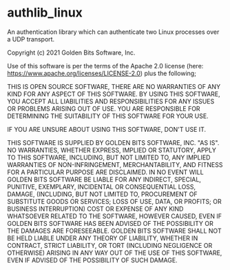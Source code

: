 # authlib_linux

An authentication library which can authenticate two Linux processes over a UDP transport.

 Copyright (c) 2021 Golden Bits Software, Inc.
 
  Use of this software is per the terms of the Apache 2.0 license
  (here: https://www.apache.org/licenses/LICENSE-2.0) plus the following;
 
 
   THIS IS OPEN SOURCE SOFTWARE, THERE ARE NO WARRANTIES OF ANY KIND FOR ANY ASPECT OF THIS SOFTWARE.
   BY USING THIS SOFTWARE, YOU ACCEPT ALL LIABILITIES AND RESPONSIBILITIES FOR ANY ISSUES OR
   PROBLEMS ARISING OUT OF USE. YOU ARE RESPONSIBLE FOR DETERMINING THE SUITABILITY OF THIS
   SOFTWARE FOR YOUR USE.
 
   IF YOU ARE UNSURE ABOUT USING THIS SOFTWARE, DON'T USE IT.
 
   THIS SOFTWARE IS SUPPLIED BY GOLDEN BITS SOFTWARE, INC. "AS IS". NO WARRANTIES, WHETHER
   EXPRESS, IMPLIED OR STATUTORY, APPLY TO THIS SOFTWARE, INCLUDING, BUT NOT LIMITED TO, ANY IMPLIED
   WARRANTIES OF NON-INFRINGEMENT, MERCHANTABILITY, AND FITNESS FOR A PARTICULAR PURPOSE ARE DISCLAIMED.
   IN NO EVENT WILL GOLDEN BITS SOFTWARE BE LIABLE FOR ANY INDIRECT, SPECIAL, PUNITIVE, EXEMPLARY,
   INCIDENTAL OR CONSEQUENTIAL LOSS, DAMAGE, (INCLUDING, BUT NOT LIMITED TO, PROCUREMENT OF SUBSTITUTE
   GOODS OR SERVICES; LOSS OF USE, DATA, OR PROFITS; OR BUSINESS INTERRUPTION) COST OR EXPENSE OF ANY
   KIND WHATSOEVER RELATED TO THE SOFTWARE, HOWEVER CAUSED, EVEN IF GOLDEN BITS SOFTWARE HAS BEEN ADVISED
   OF THE POSSIBILITY OR THE DAMAGES ARE FORESEEABLE. GOLDEN BITS SOFTWARE SHALL NOT BE HELD LIABLE UNDER
   ANY THEORY OF LIABILITY, WHETHER IN CONTRACT, STRICT LIABILITY, OR TORT (INCLUDING NEGLIGENCE OR OTHERWISE)
   ARISING IN ANY WAY OUT OF THE USE OF THIS SOFTWARE, EVEN IF ADVISED OF THE POSSIBILITY OF SUCH DAMAGE.
